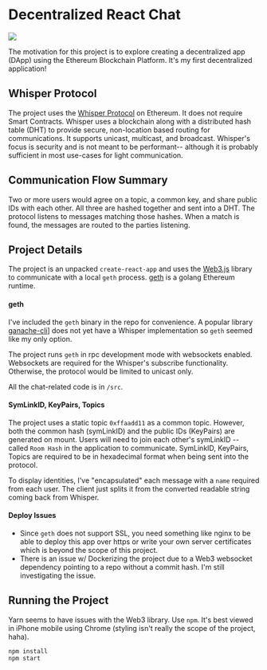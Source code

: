 # Decentralized React Chat

![](https://github.com/rodocite/decentralized-react-chat/chatty.gif)

The motivation for this project is to explore creating a decentralized app (DApp) using the Ethereum Blockchain Platform. It's my first decentralized application!

## Whisper Protocol
The project uses the [Whisper Protocol](https://github.com/ethereum/wiki/wiki/Whisper) on Ethereum. It does not require Smart Contracts. Whisper uses a blockchain along with a distributed hash table (DHT) to provide secure, non-location based routing for communications. It supports unicast, multicast, and broadcast. Whisper's focus is security and is not meant to be performant-- although it is probably sufficient in most use-cases for light communication.

## Communication Flow Summary
Two or more users would agree on a topic, a common key, and share public IDs with each other. All three are hashed together and sent into a DHT. The protocol listens to messages matching those hashes. When a match is found, the messages are routed to the parties listening.

## Project Details
The project is an unpacked `create-react-app` and uses the [Web3.js](https://github.com/ethereum/web3.js/) library to communicate with a local `geth` process. [geth](https://github.com/ethereum/go-ethereum/wiki/geth) is a golang Ethereum runtime.

#### geth
I've included the `geth` binary in the repo for convenience. A popular library [ganache-cli](https://github.com/trufflesuite/ganache-cli)] does not yet have a Whisper implementation so `geth` seemed like my only option.

The project runs `geth` in rpc development mode with websockets enabled. Websockets are required for the Whisper's subscribe functionality. Otherwise, the protocol would be limited to unicast only.

All the chat-related code is in `/src`.

#### SymLinkID, KeyPairs, Topics
The project uses a static topic `0xffaadd11` as a common topic. However, both the common hash (symLinkID) and the public IDs (KeyPairs) are generated on mount. Users will need to join each other's symLinkID -- called `Room Hash` in the application to communicate. SymLinkID, KeyPairs, Topics are required to be in hexadecimal format when being sent into the protocol.

To display identities, I've "encapsulated" each message with a `name` required from each user. The client just splits it from the converted readable string coming back from Whisper.

#### Deploy Issues
- Since `geth` does not support SSL, you need something like nginx to be able to deploy this app over https or write your own server certificates which is beyond the scope of this project.
- There is an issue w/ Dockerizing the project due to a Web3 websocket dependency pointing to a repo without a commit hash. I'm still investigating the issue.

## Running the Project
Yarn seems to have issues with the Web3 library. Use `npm`.
It's best viewed in iPhone mobile using Chrome (styling isn't really the scope of the project, haha).

```
npm install
npm start
```